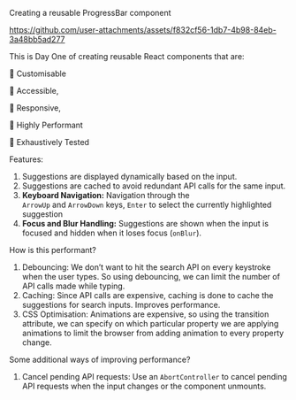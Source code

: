 Creating a reusable ProgressBar component


https://github.com/user-attachments/assets/f832cf56-1db7-4b98-84eb-3a48bb5ad277


This is Day One of creating reusable React components that are:

🚀 Customisable

🚀 Accessible,

🚀 Responsive,

🚀 Highly Performant

🚀 Exhaustively Tested

Features:

1. Suggestions are displayed dynamically based on the input.
2. Suggestions are cached to avoid redundant API calls for the same input.
3. **Keyboard Navigation:** Navigation through the `ArrowUp` and `ArrowDown` keys, `Enter` to select the currently highlighted suggestion
4. **Focus and Blur Handling:** Suggestions are shown when the input is focused and hidden when it loses focus (`onBlur`).

How is this performant?

1. Debouncing: We don’t want to hit the search API on every keystroke when the user types. So using debouncing, we can limit the number of API calls made while typing.
2. Caching: Since API calls are expensive, caching is done to cache the suggestions for search inputs. Improves performance.
3. CSS Optimisation: Animations are expensive, so using the transition attribute, we can specify on which particular property we are applying animations to limit the browser from adding animation to every property change.

Some additional ways of improving performance?

1. Cancel pending API requests: Use an `AbortController` to cancel pending API requests when the input changes or the component unmounts.

